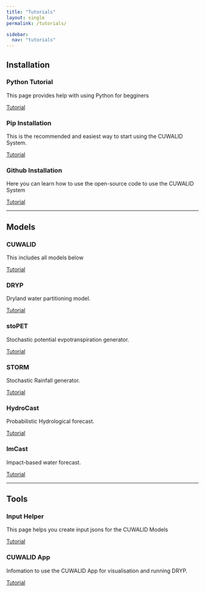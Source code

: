 ```yaml
---
title: "Tutorials"
layout: single
permalink: /tutorials/

sidebar:
  nav: "tutorials"
---
```


<link rel="stylesheet" href="{{ '/assets/css/model-card.css' | relative_url }}">

## Installation

<div class="model-container">
  <div class="model-card">
    <h3>Python Tutorial</h3>
    <p>This page provides help with using Python for begginers</p>
    <a href="/tutorials/python-tutorial" class="btn btn--primary">Tutorial</a>
  </div>
  <div class="model-card">
    <h3>Pip Installation</h3>
    <p>This is the recommended and easiest way to start using the CUWALID System.</p>
    <a href="/tutorials/pip-installation" class="btn btn--primary">Tutorial</a>
  </div>
  <div class="model-card">
    <h3>Github Installation</h3>
    <p>Here you can learn how to use the open-source code to use the CUWALID System</p>
    <a href="/tutorials/github-installation" class="btn btn--primary">Tutorial</a>
  </div>
</div>

---

## Models

<div class="model-container">
  <div class="model-card">
    <h3>CUWALID</h3>
    <p>This includes all models below</p>
    <a href="/tutorials/cuwalid-tutorial" class="btn btn--primary">Tutorial</a>
  </div>
  <div class="model-card">
    <h3>DRYP</h3>
    <p>Dryland water partitioning model.</p>
    <a href="/tutorials/dryp-tutorial" class="btn btn--primary">Tutorial</a>
  </div>
  <div class="model-card">
    <h3>stoPET</h3>
    <p>Stochastic potential evpotranspiration generator.</p>
    <a href="/tutorials/stopet-tutorial" class="btn btn--primary">Tutorial</a>
  </div>
  <div class="model-card">
    <h3>STORM</h3>
    <p>Stochastic Rainfall generator.</p>
    <a href="/tutorials/storm-tutorial" class="btn btn--primary">Tutorial</a>
  </div>
  <div class="model-card">
    <h3>HydroCast</h3>
    <p>Probabilistic Hydrological forecast.</p>
    <a href="/tutorials/hydrocast-tutorial" class="btn btn--primary">Tutorial</a>
  </div>
  <div class="model-card">
    <h3>ImCast</h3>
    <p>Impact-based water forecast.</p>
    <a href="/tutorials/imcast-tutorial" class="btn btn--primary">Tutorial</a>
  </div>
</div>

---

## Tools

<div class="model-container">
  <div class="model-card">
    <h3>Input Helper</h3>
    <p>This page helps you create input jsons for the CUWALID Models</p>
    <a href="/tutorials/input-helper/" class="btn btn--primary">Tutorial</a>
  </div>
  <div class="model-card">
    <h3>CUWALID App</h3>
    <p>Infomation to use the CUWALID App for visualisation and running DRYP.</p>
    <a href="/tutorials/cuwalid-app/" class="btn btn--primary">Tutorial</a>
  </div>
</div>
